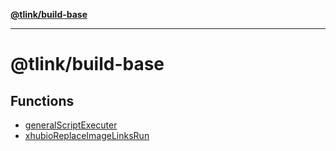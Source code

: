 [**@tlink/build-base**](README.md)

***

# @tlink/build-base

## Functions

- [generalScriptExecuter](functions/generalScriptExecuter.md)
- [xhubioReplaceImageLinksRun](functions/xhubioReplaceImageLinksRun.md)
